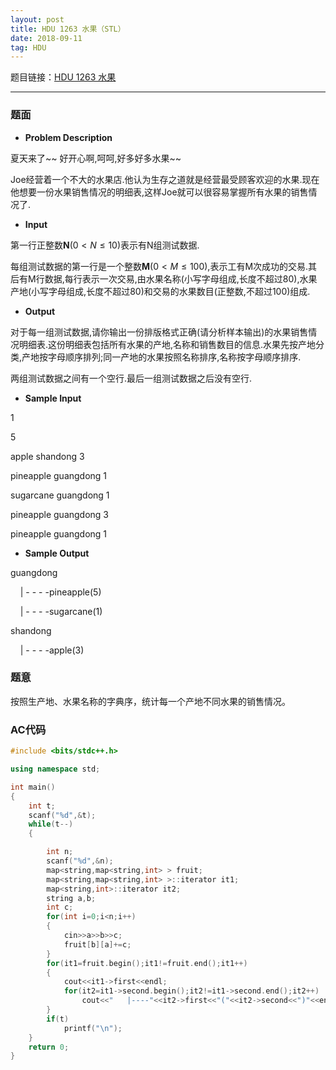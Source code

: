 ```yaml
---
layout: post
title: HDU 1263 水果（STL）
date: 2018-09-11 
tag: HDU
---
```


题目链接：[HDU 1263 水果](http://acm.hdu.edu.cn/showproblem.php?pid=1263)

-------------------
### 题面
* **Problem Description**

夏天来了~~ 好开心啊,呵呵,好多好多水果~~

Joe经营着一个不大的水果店.他认为生存之道就是经营最受顾客欢迎的水果.现在他想要一份水果销售情况的明细表,这样Joe就可以很容易掌握所有水果的销售情况了.

* **Input**

第一行正整数**N**($0<N≤10$)表示有N组测试数据.

每组测试数据的第一行是一个整数**M**($0<M≤100$),表示工有M次成功的交易.其后有M行数据,每行表示一次交易,由水果名称(小写字母组成,长度不超过80),水果产地(小写字母组成,长度不超过80)和交易的水果数目(正整数,不超过100)组成.

* **Output**

对于每一组测试数据,请你输出一份排版格式正确(请分析样本输出)的水果销售情况明细表.这份明细表包括所有水果的产地,名称和销售数目的信息.水果先按产地分类,产地按字母顺序排列;同一产地的水果按照名称排序,名称按字母顺序排序.

两组测试数据之间有一个空行.最后一组测试数据之后没有空行. 

* **Sample Input**

1

5

apple shandong 3

pineapple guangdong 1

sugarcane guangdong 1

pineapple guangdong 3

pineapple guangdong 1

* **Sample Output**

guangdong

&nbsp;&nbsp;&nbsp; | - - - -pineapple(5)

&nbsp;&nbsp;&nbsp; | - - - -sugarcane(1)

shandong

&nbsp;&nbsp;&nbsp; | - - - -apple(3)

### 题意

按照生产地、水果名称的字典序，统计每一个产地不同水果的销售情况。 

### AC代码
``` c++
#include <bits/stdc++.h>

using namespace std;

int main()
{
    int t;
    scanf("%d",&t);
    while(t--)
    {

        int n;
        scanf("%d",&n);
        map<string,map<string,int> > fruit;
        map<string,map<string,int> >::iterator it1;
        map<string,int>::iterator it2;
        string a,b;
        int c;
        for(int i=0;i<n;i++)
        {
            cin>>a>>b>>c;
            fruit[b][a]+=c;
        }
        for(it1=fruit.begin();it1!=fruit.end();it1++)
        {
            cout<<it1->first<<endl;
            for(it2=it1->second.begin();it2!=it1->second.end();it2++)
                cout<<"   |----"<<it2->first<<"("<<it2->second<<")"<<endl;
        }
        if(t)
            printf("\n");
    }
    return 0;
}
```
